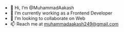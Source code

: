 - 👋 Hi, I’m @MuhammadAakash
- 🌱 I’m currently working as a Frontend Developer
- 💞️ I’m looking to collaborate on Web
- 📫 Reach me at muhammadaakash249@gmail.com

<!---
MuhammadAakash/MuhammadAakash is a ✨ special ✨ repository because its `README.md` (this file) appears on your GitHub profile.
You can click the Preview link to take a look at your changes.
--->
